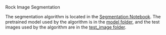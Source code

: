 Rock Image Segmentation

The segmentation algorithm is located in the [Segmentation Notebook](Rock%20Image%20Segmentation.ipynb). The pretrained model used by the algorithm is in the [model folder](model/), and the test images used by the algorithm are in the [test_image folder](test_image/).
